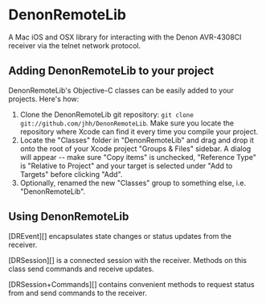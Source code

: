# DenonRemoteLib

A Mac iOS and OSX library for interacting with the Denon AVR-4308CI receiver via the telnet network protocol.

## Adding DenonRemoteLib to your project

DenonRemoteLib's Objective-C classes can be easily added to your projects. Here's how:

1. Clone the DenonRemoteLib git repository: `git clone git://github.com/jhh/DenonRemoteLib`. Make sure you locate the repository where Xcode can find it every time you compile your project.
2. Locate the "Classes" folder in "DenonRemoteLib" and drag and drop it onto the root of your Xcode project "Groups & Files" sidebar.  A dialog will appear -- make sure "Copy items" is unchecked, "Reference Type" is "Relative to Project" and your target is selected under "Add to Targets" before clicking "Add".
3. Optionally, renamed the new "Classes" group to something else, i.e. "DenonRemoteLib".

## Using DenonRemoteLib

[DREvent][] encapsulates state changes or status updates from the receiver.

[DRSession][] is a connected session with the receiver. Methods on this class send commands and receive updates.

[DRSession+Commands][] contains convenient methods to request status from and send commands to the receiver.